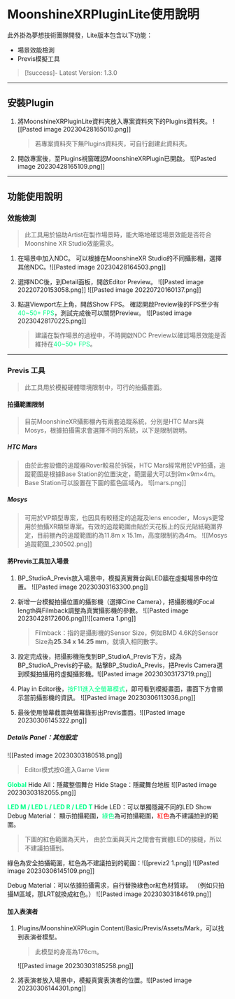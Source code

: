 # MoonshineXRPluginLite使用說明

此外掛為夢想技術團隊開發，Lite版本包含以下功能：
- 場景效能檢測
- Previs模擬工具

> [!success]- Latest Version: 1.3.0

---

## 安裝Plugin
1. 將MoonshineXRPluginLite資料夾放入專案資料夾下的Plugins資料夾。
   ![[Pasted image 20230428165010.png]]
   > 若專案資料夾下無Plugins資料夾，可自行創建此資料夾。

2. 開啟專案後，至Plugins視窗確認MoonshineXRPlugin已開啟。
   ![[Pasted image 20230428165109.png]]

---

## 功能使用說明

### 效能檢測
> 此工具用於協助Artist在製作場景時，能大略地確認場景效能是否符合Moonshine XR Studio效能需求。

1. 在場景中加入NDC。
   可以根據在MoonshineXR Studio的不同攝影棚，選擇其他NDC。![[Pasted image 20230428164503.png]]
2. 選擇NDC後，到Detail面板，開啟Editor Preview。
   ![[Pasted image 20220720153058.png]]
   ![[Pasted image 20220720160137.png]]
   
3. 點選Viewport左上角，開啟Show FPS。
   確認開啟Preview後的FPS至少有<font style="color: #00ff88">40~50+ FPS</font>，測試完成後可以關閉Preview。
   ![[Pasted image 20230428170225.png]]
   > 建議在製作場景的過程中，不時開啟NDC Preview以確認場景效能是否維持在<font style="color: #00ff88">40~50+ FPS</font>。
   

---

### Previs 工具
> 此工具用於模擬硬體環境限制中，可行的拍攝畫面。

#### 拍攝範圍限制
>目前MoonshineXR攝影棚內有兩套追蹤系統，分別是HTC Mars與Mosys，根據拍攝需求會選擇不同的系統，以下是限制說明。

##### HTC Mars
> 由於此套設備的追蹤器Rover較易於拆裝，HTC Mars經常用於VP拍攝，追蹤範圍是根據Base Station的位置決定，範圍最大可以到9m×9m×4m。Base Station可以設置在下圖的藍色區域內。
![[mars.png]]
##### Mosys
> 可用於VP類型專案，也因具有較穩定的追蹤及lens encoder，Mosys更常用於拍攝XR類型專案。有效的追蹤範圍由貼於天花板上的反光貼紙範圍界定，目前棚內的追蹤範圍約為11.8m x 15.1m，高度限制約為4m。
![[Mosys追蹤範圍_230502.png]]

#### 將Previs工具加入場景
1. BP_StudioA_Previs放入場景中，模擬真實舞台與LED牆在虛擬場景中的位置。
   ![[Pasted image 20230303163300.png]]
   
2. 新增一台模擬拍攝位置的攝影機（選擇Cine Camera），把攝影機的Focal length與Filmback調整為真實攝影機的參數。
   ![[Pasted image 20230428172606.png]]![[camera 1.png]]
   > Filmback：指的是攝影機的Sensor Size，例如BMD 4.6K的Sensor Size為**25.34 x 14.25 mm**，就填入相同數字。
   
3. 設定完成後，把攝影機拖曳到BP_StudioA_Previs下方，成為BP_StudioA_Previs的子級。點擊BP_StudioA_Previs，把Previs Camera選到模擬拍攝用的虛擬攝影機。![[Pasted image 20230303173719.png]]
4. Play in Editor後，<font style="color: #00ff88">按F11進入全螢幕模式</font>，即可看到模擬畫面，畫面下方會顯示當前攝影機的資訊。
   ![[Pasted image 20230306113036.png]]
   
5. 最後使用螢幕截圖與螢幕錄影出Previs畫面。![[Pasted image 20230306145322.png]]
   
##### Details Panel：其他設定
![[Pasted image 20230303180518.png]]

>Editor模式按G進入Game View

**<font style="color: #00ff88">Global</font>**
Hide All：隱藏整個舞台
Hide Stage：隱藏舞台地板
![[Pasted image 20230303182055.png]]

**<font style="color: #00ff88">LED M / LED L / LED R / LED T</font>**
Hide LED：可以單獨隱藏不同的LED
Show Debug Material： 顯示拍攝範圍，<font style="color: #00ff88">綠色</font>為可拍攝範圍，<font style="color: #ff0000">紅色</font>為不建議拍到的範圍。
>下圖的紅色範圍為天片，
>由於立面與天片之間會有實體LED的接縫，所以不建議拍攝到。

綠色為安全拍攝範圍，紅色為不建議拍到的範圍：![[previz2 1.png]]
![[Pasted image 20230306145109.png]]

Debug Material：可以依據拍攝需求，自行替換綠色or紅色材質球。
（例如只拍攝M區域，那LRT就換成紅色。）
![[Pasted image 20230303184619.png]]



#### 加入表演者
1. Plugins/MoonshineXRPlugin Content/Basic/Previs/Assets/Mark，可以找到表演者模型。
   >此模型的身高為176cm。
   
   ![[Pasted image 20230303185258.png]]
2. 將表演者放入場景中，模擬真實表演者的位置。![[Pasted image 20230306144301.png]]